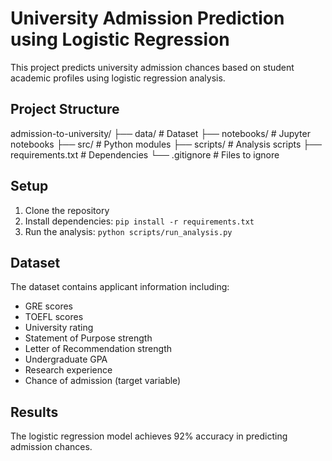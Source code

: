 # University Admission Prediction using Logistic Regression

This project predicts university admission chances based on student academic profiles using logistic regression analysis.

## Project Structure

admission-to-university/
├── data/ # Dataset
├── notebooks/ # Jupyter notebooks
├── src/ # Python modules
├── scripts/ # Analysis scripts
├── requirements.txt # Dependencies
└── .gitignore # Files to ignore

## Setup
1. Clone the repository
2. Install dependencies: `pip install -r requirements.txt`
3. Run the analysis: `python scripts/run_analysis.py`

## Dataset
The dataset contains applicant information including:
- GRE scores
- TOEFL scores
- University rating
- Statement of Purpose strength
- Letter of Recommendation strength
- Undergraduate GPA
- Research experience
- Chance of admission (target variable)

## Results
The logistic regression model achieves 92% accuracy in predicting admission chances.
